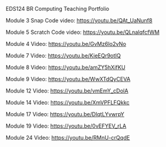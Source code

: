 
EDS124 BR Computing Teaching Portfolio

Module 3 Snap Code video: https://youtu.be/QAt_UaNunf8 

Module 5 Scratch Code video: https://youtu.be/QLnalqfcfWM


Module 4 Video: https://youtu.be/GvMz6lo2vNo


Module 7 Video: https://youtu.be/KieEQr9otIQ


Module 8 Video: https://youtu.be/amZY5hXifKU


Module 9 Video: https://youtu.be/WwXTdQyCEVA


Module 12 Video: https://youtu.be/vmEmY_cDolA

Module 14 Video: https://youtu.be/XmVPFLFQkkc

Module 17 Video: https://youtu.be/DlqtLYvwrpY


Module 19 Video: https://youtu.be/0vEFYEV_rLA


Module 24 Video: https://youtu.be/RMnU-crQqdE
